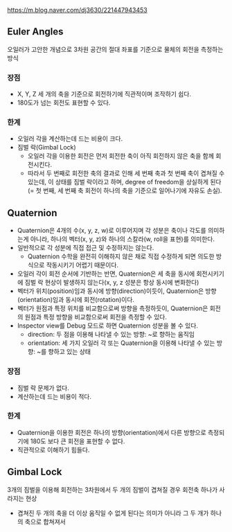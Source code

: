 https://m.blog.naver.com/dj3630/221447943453
## Euler Angles

오일러가 고안한 개념으로 3차원 공간의 절대 좌표를 기준으로 물체의 회전을 측정하는 방식

### 장점
- X, Y, Z 세 개의 축을 기준으로 회전하기에 직관적이며 조작하기 쉽다.
- 180도가 넘는 회전도 표현할 수 있다.
### 한계
- 오일러 각을 계산하는데 드는 비용이 크다.
- 짐벌 락(Gimbal Lock)
	- 오일러 각을 이용한 회전은 먼저 회전한 축이 아직 회전하지 않은 축을 함께 회전시킨다.
	- 따라서 두 번째로 회전한 축의 결과로 인해 세 번째 축과 첫 번째 축이 겹쳐질 수 있는데, 이 상태를 짐벌 락이라고 하며, degree of freedom을 상실하게 된다(= 첫 번째, 세 번째 축 회전이 하나의 축을 기준으로 일어나기에 자유도 손실).

## Quaternion

- Quaternion은 4개의 수(x, y, z, w)로 이루어지며 각 성분은 축이나 각도를 의미하는게 아니라, 하나의 벡터(x, y, z)와 하나의 스칼라(w, roll을 표현)를 의미한다.
- 일반적으로 각 성분에 직접 접근 및 수정하지는 않는다.
	- Quaternion 수학을 완전히 이해하지 않은 채로 직접 수정하게 되면 의도한 방식으로 작동시키기 어렵기 때문이다.
- 오일러 각이 회전 순서에 기반하는 반면, Quaternion은 세 축을 동시에 회전시키기에 짐벌 락 현상이 발생하지 않는다(x, y, z 성분은 항상 동시에 변화한다)
- 벡터가 위치(position)임과 동시에 방향(direction)이듯이, Quaternion은 방향(orientation)임과 동시에 회전(rotation)이다.
- 벡터가 원점과 특정 위치를 비교함으로써 방향을 측정하듯이, Quaternion은 회전의 원점과 특정 방향을 비교함으로써 회전을 측정할 수 있다.
- Inspector view를 Debug 모드로 하면 Quaternion 성분을 볼 수 있다.
	- direction: 두 점을 이용해 나타낼 수 있는 방향: ~로 향하는 움직임
	- orientation: 세 가지 오일러 각 또는 Quaternion을 이용해 나타낼 수 있는 방향: ~를 향하고 있는 상태

### 장점
- 짐벌 락 문제가 없다.
- 계산하는데 드는 비용이 적다.
### 한계
- Quaternion을 이용한 회전은 하나의 방향(orientation)에서 다른 방향으로 측정되기에 180도 보다 큰 회전을 표현할 수 없다.
- 직관적으로 이해하기 힘들다.

## Gimbal Lock

3개의 짐벌을 이용해 회전하는 3차원에서 두 개의 짐벌이 겹쳐질 경우 회전축 하나가 사라지는 현상
- 겹쳐진 두 개의 축을 더 이상 움직일 수 없게 된다는 의미가 아니라 그 두 개가 하나의 축으로 합쳐져서